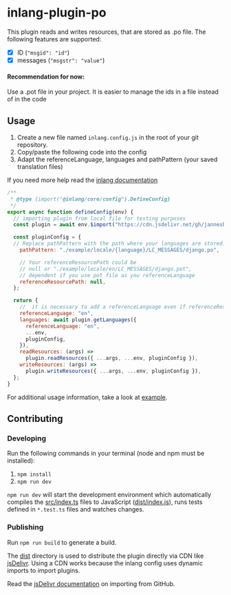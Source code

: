 # inlang-plugin-po

This plugin reads and writes resources, that are stored as .po file. The following features are supported:

- [x] ID (`"msgid": "id"`)
- [x] messages (`"msgstr": "value"`)

#### Recommendation for now:
Use a .pot file in your project. It is easier to manage the ids in a file instead of in the code




## Usage

1. Create a new file named `inlang.config.js` in the root of your git repository.
2. Copy/paste the following code into the config
3. Adapt the referenceLanguage, languages and pathPattern (your saved translation files)

 If you need more help read the [inlang documentation](https://inlang.com/documentation/getting-started)

```js
/**
 * @type {import("@inlang/core/config").DefineConfig}
 */
export async function defineConfig(env) {
  // importing plugin from local file for testing purposes
  const plugin = await env.$import("https://cdn.jsdelivr.net/gh/jannesblobel/inlang-plugin-po@1/dist/index.js");

  const pluginConfig = {
  // Replace pathPattern with the path where your languages are stored.
    pathPattern: "./example/locale/{language}/LC_MESSAGES/django.po",

    // Your referenceResourcePath could be
    // null or "./example/locale/en/LC_MESSAGES/django.pot",
    // dependent if you use pot file as you referenceLanguage
    referenceResourcePath: null,
  };

  return {
    //  it is necessary to add a referenceLanguage even if referenceResourcePath = null 
    referenceLanguage: "en",
    languages: await plugin.getLanguages({
      referenceLanguage: "en",
      ...env,
      pluginConfig,
    }),
    readResources: (args) =>
      plugin.readResources({ ...args, ...env, pluginConfig }),
    writeResources: (args) =>
      plugin.writeResources({ ...args, ...env, pluginConfig }),
  };
}

```

For additional usage information, take a look at [example](./example/).

## Contributing

### Developing

Run the following commands in your terminal (node and npm must be installed):

1. `npm install`
2. `npm run dev`

`npm run dev` will start the development environment which automatically compiles the [src/index.ts](./src/index.ts) files to JavaScript ([dist/index.js](dist/index.js)), runs tests defined in `*.test.ts` files and watches changes.

### Publishing

Run `npm run build` to generate a build.

The [dist](./dist/) directory is used to distribute the plugin directly via CDN like [jsDelivr](https://www.jsdelivr.com/). Using a CDN works because the inlang config uses dynamic imports to import plugins.

Read the [jsDelivr documentation](https://www.jsdelivr.com/?docs=gh) on importing from GitHub.
